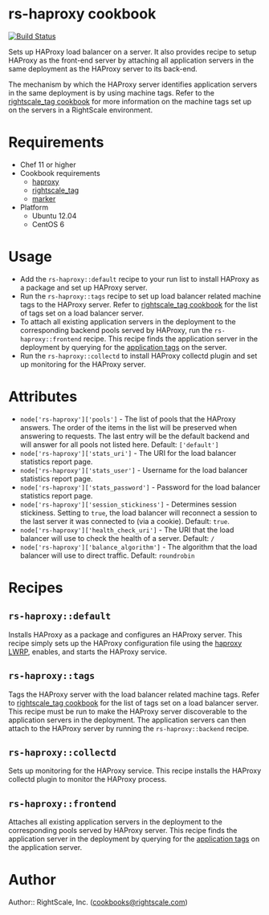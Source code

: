 # rs-haproxy cookbook

[![Build Status](https://travis-ci.org/rightscale-cookbooks/rs-haproxy.png?branch=master)](https://travis-ci.org/rightscale-cookbooks/rs-haproxy)

Sets up HAProxy load balancer on a server. It also provides recipe to setup HAProxy as the front-end
server by attaching all application servers in the same deployment as the HAProxy server to its
back-end.

The mechanism by which the HAProxy server identifies application servers in the same deployment is
by using machine tags. Refer to the [rightscale_tag cookbook][RightScale Tag] for more information
on the machine tags set up on the servers in a RightScale environment.

[RightScale Tag]: https://github.com/rightscale-cookbooks/rightscale_tag

# Requirements

* Chef 11 or higher
* Cookbook requirements
  * [haproxy](http://community.opscode.com/cookbooks/haproxy)
  * [rightscale_tag](http://community.opscode.com/cookbooks/rightscale_tag)
  * [marker](http://community.opscode.com/cookbooks/marker)
* Platform
  * Ubuntu 12.04
  * CentOS 6

# Usage

* Add the `rs-haproxy::default` recipe to your run list to install HAProxy as a package and
set up HAProxy server.
* Run the `rs-haproxy::tags` recipe to set up load balancer related machine tags to the
HAProxy server. Refer to [rightscale_tag cookbook][Load Balancer Tags] for the list of tags
set on a load balancer server.
* To attach all existing application servers in the deployment to the corresponding backend
pools served by HAProxy, run the `rs-haproxy::frontend` recipe. This recipe finds the
application server in the deployment by querying for the [application tags][Application Server Tags]
on the server.
* Run the `rs-haproxy::collectd` to install HAProxy collectd plugin and set up monitoring for
the HAProxy server.

[Load Balancer Tags]: https://github.com/rightscale-cookbooks/rightscale_tag#load-balancer-servers
[Application Server Tags]: https://github.com/rightscale-cookbooks/rightscale_tag#application-servers

# Attributes

* `node['rs-haproxy']['pools']` - The list of pools that the HAProxy answers. The order
of the items in the list will be preserved when answering to requests. The last entry will
be the default backend and will answer for all pools not listed here.
Default: `['default']`
* `node['rs-haproxy']['stats_uri']` - The URI for the load balancer statistics report 
page.
* `node['rs-haproxy']['stats_user']` - Username for the load balancer statistics report 
page.
* `node['rs-haproxy']['stats_password']` - Password for the load balancer statistics
report page.
* `node['rs-haproxy']['session_stickiness']` - Determines session stickiness. Setting to
`true`, the load balancer will reconnect a session to the last server it was connected
to (via a cookie). Default: `true`.
* `node['rs-haproxy']['health_check_uri']` - The URI that the load balancer will use to
check the health of a server. Default: `/`
* `node['rs-haproxy']['balance_algorithm']` - The algorithm that the load balancer will use to
direct traffic. Default: `roundrobin`

# Recipes

## `rs-haproxy::default`

Installs HAProxy as a package and configures an HAProxy server. This recipe simply sets up the HAProxy
configuration file using the [haproxy LWRP](https://github.com/hw-cookbooks/haproxy#haproxy), enables,
and starts the HAProxy service.

## `rs-haproxy::tags`

Tags the HAProxy server with the load balancer related machine tags. Refer to [rightscale_tag cookbook][Load Balancer Tags]
for the list of tags set on a load balancer server. This recipe must be run to make the HAProxy server
discoverable to the application servers in the deployment. The application servers can then attach to
the HAProxy server by running the `rs-haproxy::backend` recipe.

## `rs-haproxy::collectd`

Sets up monitoring for the HAProxy service. This recipe installs the HAProxy collectd plugin to monitor
the HAProxy process.

## `rs-haproxy::frontend`

Attaches all existing application servers in the deployment to the corresponding pools served by HAProxy
server. This recipe finds the application server in the deployment by querying for the [application tags][Application Server Tags]
on the application server.

# Author

Author:: RightScale, Inc. (<cookbooks@rightscale.com>)
